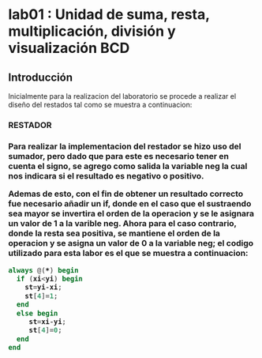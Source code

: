 # lab01 : Unidad de suma, resta, multiplicación, división y visualización BCD
## Introducción



Inicialmente para la realizacion del laboratorio se procede a realizar el diseño del restados tal como se muestra a continuacion: 

<h3> RESTADOR <h3>

Para realizar la implementacion del restador se hizo uso del sumador, pero dado que para este es necesario tener en cuenta el signo, se agrego como salida la variable neg la cual nos indicara si el resultado es negativo o positivo.

Ademas de esto, con el fin de obtener un resultado correcto fue necesario añadir un if, donde en el caso que el sustraendo sea mayor se invertira el orden de la operacion y se le asignara un valor de 1 a la varible neg. Ahora para el caso contrario, donde la resta sea positiva, se mantiene el orden de la operacion y se asigna un valor de 0 a la variable neg; el codigo utilizado para esta labor es el que se muestra a continuacion: 

``` verilog
always @(*) begin 
  if (xi<yi) begin 
    st=yi-xi;
    st[4]=1;
  end 
  else begin 
     st=xi-yi;
     st[4]=0;
  end
end
```



